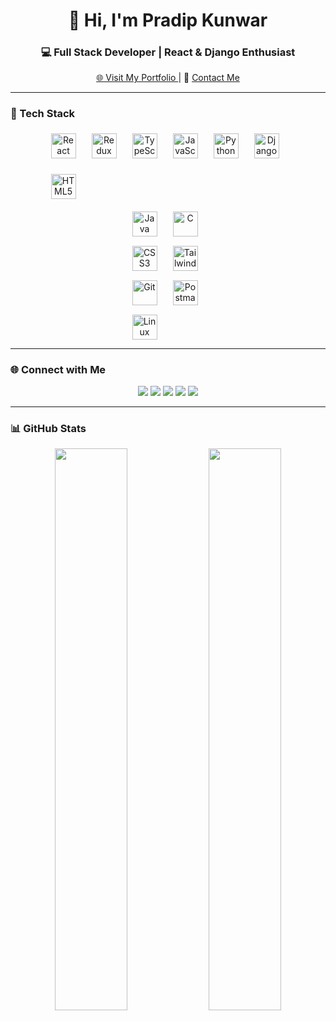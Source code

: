 <h1 align="center">👋 Hi, I'm Pradip Kunwar</h1>
<h3 align="center">💻 Full Stack Developer | React & Django Enthusiast</h3>

<p align="center">
  <a href="https://pradipkunwar.name.np/" target="_blank">
    🌐 Visit My Portfolio
  </a> |
  📧 <a href="mailto:pradeepxvi@gmail.com">Contact Me</a>
</p>

---

### 🚀 Tech Stack

<div style="display: grid; grid-template-columns: repeat(6, 50px); grid-template-rows: repeat(2, 50px); gap: 15px; justify-content: center; align-items: center;" align="center">
  <!-- Row 1 -->
  <img src="https://cdn.jsdelivr.net/gh/devicons/devicon/icons/react/react-original.svg" alt="React" title="React" style="width: 40px; height: 40px;"/>
  <img src="https://cdn.jsdelivr.net/gh/devicons/devicon/icons/redux/redux-original.svg" alt="Redux" title="Redux" style="width: 40px; height: 40px;"/>
  <img src="https://cdn.jsdelivr.net/gh/devicons/devicon/icons/typescript/typescript-original.svg" alt="TypeScript" title="TypeScript" style="width: 40px; height: 40px;"/>
  <img src="https://cdn.jsdelivr.net/gh/devicons/devicon/icons/javascript/javascript-original.svg" alt="JavaScript" title="JavaScript" style="width: 40px; height: 40px;"/>
  <img src="https://cdn.jsdelivr.net/gh/devicons/devicon/icons/python/python-original.svg" alt="Python" title="Python" style="width: 40px; height: 40px;"/>
  <img src="https://cdn.jsdelivr.net/gh/devicons/devicon/icons/django/django-plain.svg" alt="Django" title="Django" style="width: 40px; height: 40px;"/>
  
  <!-- Row 2 -->
  <img src="https://cdn.jsdelivr.net/gh/devicons/devicon/icons/html5/html5-original.svg" alt="HTML5" title="HTML5" style="width: 40px; height: 40px;"/>
  
</div>

<!-- Add Java and C as extra icons -->
<div style="display: grid; grid-template-columns: repeat(2, 50px); gap: 15px; justify-content: center; margin-top: 15px;" align="center">
  <img src="https://cdn.jsdelivr.net/gh/devicons/devicon/icons/java/java-original.svg" alt="Java" title="Java" style="width: 40px; height: 40px;"/>
  <img src="https://cdn.jsdelivr.net/gh/devicons/devicon/icons/c/c-original.svg" alt="C" title="C" style="width: 40px; height: 40px;"/>
  <img src="https://cdn.jsdelivr.net/gh/devicons/devicon/icons/css3/css3-original.svg" alt="CSS3" title="CSS3" style="width: 40px; height: 40px;"/>
  <img src="https://cdn.jsdelivr.net/gh/devicons/devicon/icons/tailwindcss/tailwindcss-plain.svg" alt="Tailwind" title="Tailwind" style="width: 40px; height: 40px;"/>
  <img src="https://cdn.jsdelivr.net/gh/devicons/devicon/icons/git/git-original.svg" alt="Git" title="Git" style="width: 40px; height: 40px;"/>
  <img src="https://cdn.jsdelivr.net/gh/devicons/devicon/icons/postman/postman-original.svg" alt="Postman" title="Postman" style="width: 40px; height: 40px;"/>
  <img src="https://cdn.jsdelivr.net/gh/devicons/devicon/icons/linux/linux-original.svg" alt="Linux" title="Linux" style="width: 40px; height: 40px;"/>
</div>


---

### 🌐 Connect with Me

<p align="center">
  <a href="https://linkedin.com/in/pradeepxvi"><img src="https://img.shields.io/badge/-LinkedIn-0A66C2?style=for-the-badge&logo=linkedin&logoColor=white" /></a>
  <a href="https://twitter.com/pradeepxvi"><img src="https://img.shields.io/badge/-Twitter-1DA1F2?style=for-the-badge&logo=twitter&logoColor=white" /></a>
  <a href="https://stackoverflow.com/users/pradeepxvi"><img src="https://img.shields.io/badge/-StackOverflow-F58025?style=for-the-badge&logo=stackoverflow&logoColor=white" /></a>
  <a href="https://instagram.com/pradeepxvi"><img src="https://img.shields.io/badge/-Instagram-E4405F?style=for-the-badge&logo=instagram&logoColor=white" /></a>
  <a href="https://fb.com/pradeepxvi"><img src="https://img.shields.io/badge/-Facebook-1877F2?style=for-the-badge&logo=facebook&logoColor=white" /></a>
</p>

---

### 📊 GitHub Stats

<p align="center">
  <img src="https://github-readme-stats.vercel.app/api?username=pradeepxvi&show_icons=true&theme=tokyonight" width="48%" />
  <img src="https://github-readme-streak-stats.herokuapp.com?user=pradeepxvi&theme=tokyonight" width="48%" />
</p> 
